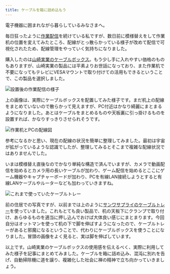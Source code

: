 ```yaml
---
title: ケーブルを箱に詰め込もう
---
```

電子機器に囲まれながら暮らしているみなさまへ。

毎日狂ったように[作業配信](https://www.youtube.com/c/r7kamura)を続けている私ですが、数日前に模様替えをして作業机の位置を変えてみたところ、配線がとっ散らかっている様子が改めて配信で可視化されたため、配線管理をやっていく気持ちになりました。

購入したのは[山崎実業のケーブルボックス](https://www.amazon.co.jp/dp/B0846DPNPP)。もう少し手に入れやすい価格のものもありますが、山崎実業の製品には平素よりお世話になっており、また作業机で不要になってもテレビにVESAマウントで取り付けての活用もできるということで、この製品を選択しました。

![](https://lh3.googleusercontent.com/docs/AG8NV2ZfxUP_AnvOwRuwARQZxro8qZXvbvI1Mq5tL5iff8qoaRfKrFIJ8eoigu-Acedvowy5d9ZQdzl3Fxf1OzN0eZG_PDR9pc_dynvIKP6LriqXz5clo4dFF7RsRim6XWrf5HHmL9TxkBn6hzj9CXrRXLhEOh-4fusOq4vSppjVpwDOalNKwPRAU21kK93nyX65EHxyzIM7c7thnne6p3eXbnvHZpcroj1e9M91oUkgHoe2jfuse9pRbOedz5B8o-Dq8EvYxpvONEwoBiXn3wJBKiVJDg6VXSGlrLhAIqR5RE2FGVeXH7IVqbTXK3XD3rYJ1MT3KwFLHCN1MciXrc7zdc6mpGp3QOqSGZ_vnCxQT79U7_KQJrAD5_g2vfxSdoPzkfz7qZKOjOfdIcmJuWAdTCgw9hm3q6DbwFbK3UEgNqBtIUdUhQMzixydjIU1WUrA5K7rL9B644C-BwENwpXaOSmDwu0sN2npAQP_Ab8ZI-NCTYW0H0xNOyUDd4trX9wv2e0pCtYc2C03IwkeHiT57yJSqh8FjPJwS_AxXRT_H3WX-6qvqLXrZYtQtHRZeSkfY3xXlyxhB6xQJaUYV0RDbTkATy3oGt_5t_2UbKqrbW2Rr1HpPoKXXD6B48ccnc7yzZrj6Ls3kK4ikvYNDc0a-J20zm_-g0uH9szaQvqnMmJsFzPAmsabx6sDN6uLmZqDnXah-8gOFogIGvjqdltFMOXwBhPmEnA2fKkpHFaAeNsZChiPopeITCn_rcSYHQmGOWjRX9iOmDrjZAspsi41H4vWPxI1xdkM-U2SVkkauIF_mQlZLoBDzd5S-qiBwJ7GUNwdz69X9IpjCvbhnFWsB_531_f1_FqfBij3ODZBh5mkDTSJUXz3ih3adth-vJIV4bPTTdiqARbA13yUoch8UQqm5Kc3pZ8YBQ_cLyzujzJ2XllAHaP6c6PZXWuHYmFVK6uiKLacL8ixplOrRz3nbuPxjM3AQY2xhzMdGqdl84nCDKTea8c3XKJ-ECp3vy6e_PoZC1_-li1VRYZOhC6tMYT-GsrbSg5WZBJTKsmkTlB58uYUfPQw3_RLcv48J8Fr79ncVFAMOiYdr-NEgQ6LWNGrYekTc9MhZ7HOAIIpIznww8YBWH4axySQWmB8qtTdhpSkO-ADhxDe7T9C9MJXOg276spWeW05aZq9n1nrnaGVcnZ9i53dd3wuaj1g4-Gz9XTUpSEydKLdQOcjxeNs2jcu5bafI5DBUBHVqXK_A0sTQka1 "設置後の作業配信の様子")

上の画像は、実際にケーブルボックスを配置してみた様子です。まだ机上の配線をまとめていないので散らかって見えますが、PC付近はかなり綺麗にまとまるようになりました。あとはケーブルをまとめるものや天板裏に引っ掛けるものを設置すれば、かなりすっきりさせられそうです。

![](https://lh3.googleusercontent.com/docs/AG8NV2YKry_OHGK_nv3Lh59QmM8D2VSg8Zl7a9b6cMit8iEiJjoMYfMbpFSWtAAsThdr6ifiOVtXRaUwvI6Ne-CIslWiBoEZGk7C4RRZBcS3GkDkmt6qQatXFwyXMbtJ0H-yI6ku2PWFL2y_l0IsWcio2luiVXaP1kuTLMMwHk7_YCaDkkoxxjeoc6osBpxanCUEbBvTKGFSrovEhYk6ibaVWkrmTtvJA30BuRUStrE7qCKq0kbWppyh8lHG5yCTxiJaMuvooWW-9mlmn2E0tjM5ZG7GYkSsBdbidmDujorF-8qhygHB9Jyyn7EV1ApgJhN8rhwxlh4ESmfLC3bsEwBP-XZaUzenJ9LGBG5N7yR6bCMdxj-hOF3tZKcfaQMxqDpy_B_5o1s4pf0LvST47sw0rOWEp0fO37gDC4E7JxnpNX-yXfN75MD8eirBKIJX-aSFmgCh7hrSfMHu5AJcrpW10YAijJ0t7LpODvkWl4kOSBnuW46dUtP-Sf25UDFFi9w4nE4Kmf5N7BtTjqUI4PaUR18CXGhXunzyyOTzmQyG-XrBQuv-O63n--FssY3hy5poSFDRrhELeoM6hJOcAAGpQNF_bir8WziRwmxXF1I8xh3h8L_MFTEtVlBcEZI17UGG8XhmZwFXq3YU1y48h6fMRDTDXYxK_N8RBvdC1OFxarX6qQuC3_qAr0tZbeTm1oXufB7xsuReMZHoGFgWulzWXfG110T77y2j_kMrbq7tU9hgDY-jchCLg10dIJX_b-KT0XhfjzBUukCv4FpMYSyZfvNTPEgxi6nnqRUI3fuEXxhAma3t0KaSvsY8PSuSwlu2Oed1F1umXl2PS9OQJU3P7XDvhXEnOoCM5JkFA-hdYyIZSi8M522x30EPwJsjOKOh9MPV2i0nx1FPlVSHn79lzFCNM8JYfOau7tXzYmCoQawbz6uQKBprIM9LMDUSCheZuN9NMMIEXa-loI6EPnayzZLNrtqMQ5G1_u2EcvsowfYzswzDp-UY38AJ9VNB66Uiq7LsWYXr4HgPZBDUg3_Lyv_wh0WFYoHbABieWj7GqoJwq-j2GcdQUCzvBF1Pqd5NUXzgc-xx4r4IvekL-KL66xo4MGTALG9rOpMdwBfmR-yTMISK-b_kmbg-DUyfFtISwoA5k6Res9FCFXT0sz6rOSdOkZhfTj_UmXZJPAgjAamIRIuO329PSsbA97sKm3VqfbpbdUR9U9wLBoH4tv4mTi8tM7Vct7veKrIdgr4iWjiVnQwD "作業机とPCの配線図")

参考になるかと思い、現在の配線の状況を簡単に整理してみました。最初は宇宙が拡がっているような認識でしたが、整理してみるとそこまで複雑な配線状況ではありませんでした。

いまは模様替え直後なのでかなり単純な構造で済んでいますが、カメラで動画配信を始めるとカメラ用の長いケーブルが加わり、ゲーム配信を始めるとここにゲーム機器やキャプチャーボードが加わり、PCを有線LAN接続しようとすると有線LANケーブルやルーターなども加わっていきますね。

![](https://lh3.googleusercontent.com/docs/AG8NV2axAnTMTSpuiHUHlFGUbrB33BTd78PVREqHouD34aHGGQUy7dvxZ7s0QAhmWIm-J0uOB4y2fmzZP5OnkkjFS4Nx-X-blU6zhjaRjXdVoj-esXmihzTA8KT-ZbkgMByGE252TjuUjkzR3LyFWUKf2FfSvbqRj0pztYbAJB8VjonvBZZnfbBCO660j29-yp2CWBCg4r-gyidCCjsDuy2UQuVX_7FrJ4c8hgBXiCNCVgYQJ2YhlUTDhV66aB4gYmJg9L-k4DEjnDWA0pYX613IXfwWb2SmLlrkcQOXtq4huV_PWqmvn2IXuYV-QLkaoWsifYmVYQWFlad8LlgVOcV4fVKTHTfBUqwGQSYNbZZ1_PLAMW8rNJOO5Eh-4wo6nH3cnSl4c90_rTd7zkwizZNqw22mSnjERemDLcA16lJBXwHIOgIC8Yva6SJfEXsf33z5LlHObUFsYZQpqCK3-djWXLoJlMXBM5mlT-b2OmwAdPDpxZt7PgZpEhWPYLmWTecPSp04L5fUyOof-Un83NrFyCHHO4zqqPas1-tRaphVCIRajen8aN2QV-LckKziu9xf1JA5yeKLZqzfTSFkC-puPjvXdOo3XAMIjvJvumRDaK_9EB055Xnor_qNmB4diFjOJTZRPaJLJN-0pZ1s6KZcXSO25ExwGxhyhPCC7QSlD870nWqFntqV6GPXuIH9TX0G6fPfeFi4I9jF-pVBOTGVeMuQG8F_yVzplrvj42xZOXJwtwBVIGU6ahvkG7i9zokzLi4OxgnWbc8k8bkPxavlNQBBdO9C-uv4S0j_XTTAdEkhkWUN_gEhJTLBo7PJaaDSOBy3FaDj8XVBkzFOZqEX62zLHUnO7DOZFO9qH3-0p3kwBIdJEdsII_vRPB9tvKk98aD_UYFrmZEaTTusJKXBmnlkuWKcNCJ_MWAMOerlciGMjydvmgbZGefzJjMTOnBwHt9-SuwLOMw9vuySaA5B9kdeT98NTyeX7ORxbSJDQIFOuWGD_YXr_32XKxQzcCEqp0FhD1IWpxiX7s9vYGCDHlQv2Os4BlBm0E36JxFpkmRj8rQtlqPwrPCYd8LthdMMV9nzQ8nsK_paNFmWB_OGrU6gP5NI6z-kO9AC_0U4mhnOCesXRWIEXS_MW6c-QTYtkMBUreKms6AyjtXzZANJqYeDBbqDL9YcgZncGDRrH21JS7sss5GHYOJcdocUmoPwJTYxzdW1--eMLE-HfUp9p7kbzpbL_9ib774JF1qZu26lJDY1 "これまで使っていたケーブルトレー")

前の住居での写真ですが、以前までは上のように[サンワサプライのケーブルトレー](https://www.amazon.co.jp/dp/B01N6B5ST9)を使っていました。これもとても良い製品で、机の天板下にクランプで取り付け、あらゆるものを適当に押し込んでおけば大体良い感じにまとまります。今回自分はオットマンを使って机の下で脚を伸ばすようになったので、ケーブルトレーがあると邪魔になるということで、代わりにケーブルボックスを使うことになりました。冒頭の画像をよく見ると、実は脚を伸ばしています。

以上です。山崎実業のケーブルボックスの使用感を伝えるべく、実際に利用してみた様子を記事にまとめてみました。ケーブルを箱に詰め込み、混沌に別れを告げ、自動掃除機に道を譲り、複雑化した社会に禅の精神で立ち向かっていきましょう。
